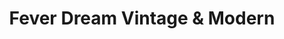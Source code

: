 ---
title: "Fever Dream Vintage & Modern"
url: /denver/fever-dream-vintage-and-modern/
shop: charity
---